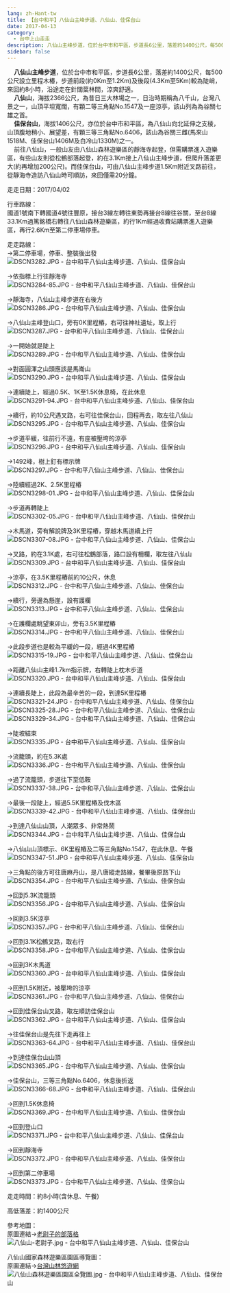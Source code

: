 ```yaml
---
lang: zh-Hant-tw
title: 【台中和平】八仙山主峰步道、八仙山、佳保台山
date: 2017-04-13
category: 
  - 台中上山走走
description: 八仙山主峰步道，位於台中市和平區，步道長6公里，落差約1400公尺，每500公尺設立里程木樁，步道前段(約0Km至1.2Km)及後段(4.3Km至5Km)較為陡峭，來回約8小時，沿途走在針闊葉林間，涼爽舒適。 八仙山，海拔2366公尺，為昔日三大林場之一，日治時期稱為八千山，台灣八景之一，山頂平坦寬闊，有顆二等三角點No.1547及一座涼亭，該山列為為谷關七雄之首。 佳保台山，海拔1406公尺，亦位於台中市和平區，為八仙山向北延伸之支稜，山頂腹地稍小、展望差，有顆三等三角點No.6406，該山為谷關三雌(馬來山1518M、佳保台山1406M及白冷山1330M)之一。 前往八仙山，一般山友由八仙山森林遊樂區的靜海寺起登，但需購票進入遊樂區，有些山友則從松鶴部落起登，約在3.1Km接上八仙山主峰步道，但爬升落差更大(約再增加200公尺)。而佳保台山，可由八仙山主峰步道1.5Km附近叉路前往，從靜海寺造訪八仙山時可順訪，來回僅需20分鐘。
sidebar: false
---
```


    **八仙山主峰步道**，位於台中市和平區，步道長6公里，落差約1400公尺，每500公尺設立里程木樁，步道前段(約0Km至1.2Km)及後段(4.3Km至5Km)較為陡峭，來回約8小時，沿途走在針闊葉林間，涼爽舒適。  
    **八仙山**，海拔2366公尺，為昔日三大林場之一，日治時期稱為八千山，台灣八景之一，山頂平坦寬闊，有顆二等三角點No.1547及一座涼亭，該山列為為谷關七雄之首。  
    **佳保台山**，海拔1406公尺，亦位於台中市和平區，為八仙山向北延伸之支稜，山頂腹地稍小、展望差，有顆三等三角點No.6406，該山為谷關三雌(馬來山1518M、佳保台山1406M及白冷山1330M)之一。  
    前往八仙山，一般山友由八仙山森林遊樂區的靜海寺起登，但需購票進入遊樂區，有些山友則從松鶴部落起登，約在3.1Km接上八仙山主峰步道，但爬升落差更大(約再增加200公尺)。而佳保台山，可由八仙山主峰步道1.5Km附近叉路前往，從靜海寺造訪八仙山時可順訪，來回僅需20分鐘。

走走日期：2017/04/02

行車路線：  
國道1號南下轉國道4號往豐原，接台3線左轉往東勢再接台8線往谷關，至台8線33.1Km過篤銘橋右轉往八仙山森林遊樂區，約行1Km經過收費站購票進入遊樂區，再行2.6Km至第二停車場停車。

走走路線：  
→第二停車場，停車、整裝後出發  
![DSCN3282.JPG - 台中和平八仙山主峰步道、八仙山、佳保台山](image/1158747667_l.jpg)

→依指標上行往靜海寺  
![DSCN3284-85.JPG - 台中和平八仙山主峰步道、八仙山、佳保台山](image/1158748944_l.jpg)

→靜海寺，八仙山主峰步道在右後方  
![DSCN3286.JPG - 台中和平八仙山主峰步道、八仙山、佳保台山](image/1158748075_l.jpg)

→八仙山主峰登山口，旁有0K里程樁，右可往神社遺址，取上行  
![DSCN3287.JPG - 台中和平八仙山主峰步道、八仙山、佳保台山](image/1158747089_l.jpg)

→一開始就是陡上  
![DSCN3289.JPG - 台中和平八仙山主峰步道、八仙山、佳保台山](image/1158748276_l.jpg)

→對面圓渾之山頭應該是馬崙山  
![DSCN3290.JPG - 台中和平八仙山主峰步道、八仙山、佳保台山](image/1158749727_l.jpg)

→連續陡上，經過0.5K、1K至1.5K休息椅，在此休息  
![DSCN3291-94.JPG - 台中和平八仙山主峰步道、八仙山、佳保台山](image/1158748951_l.jpg)

→續行，約10公尺遇叉路，右可往佳保台山，回程再去，取左往八仙山  
![DSCN3295.JPG - 台中和平八仙山主峰步道、八仙山、佳保台山](image/1158748953_l.jpg)

→步道平緩，往前行不遠，有座被壓垮的涼亭  
![DSCN3296.JPG - 台中和平八仙山主峰步道、八仙山、佳保台山](image/1158749730_l.jpg)

→1492峰，樹上釘有標示牌  
![DSCN3297.JPG - 台中和平八仙山主峰步道、八仙山、佳保台山](image/1158749350_l.jpg)

→陸續經過2K、2.5K里程樁  
![DSCN3298-01.JPG - 台中和平八仙山主峰步道、八仙山、佳保台山](image/1158748080_l.jpg)

→步道再轉陡上  
![DSCN3302-05.JPG - 台中和平八仙山主峰步道、八仙山、佳保台山](image/1158747674_l.jpg)

→木馬道，旁有解說牌及3K里程樁，穿越木馬道續上行  
![DSCN3307-08.JPG - 台中和平八仙山主峰步道、八仙山、佳保台山](image/1158747677_l.jpg)

→叉路，約在3.1K處，右可往松鶴部落，路口設有柵欄，取左往八仙山  
![DSCN3309.JPG - 台中和平八仙山主峰步道、八仙山、佳保台山](image/1158747381_l.jpg)

→涼亭，在3.5K里程樁前約10公尺，休息  
![DSCN3312.JPG - 台中和平八仙山主峰步道、八仙山、佳保台山](image/1158749356_l.jpg)

→續行，旁邊為懸崖，設有護欄  
![DSCN3313.JPG - 台中和平八仙山主峰步道、八仙山、佳保台山](image/1158747099_l.jpg)

→在護欄處眺望東卯山，旁有3.5K里程樁  
![DSCN3314.JPG - 台中和平八仙山主峰步道、八仙山、佳保台山](image/1158749357_l.jpg)

→此段步道也是較為平緩的一段，經過4K里程樁  
![DSCN3315-19.JPG - 台中和平八仙山主峰步道、八仙山、佳保台山](image/1158748083_l.jpg)

→距離八仙山主峰1.7km指示牌，右轉陡上枕木步道  
![DSCN3320.JPG - 台中和平八仙山主峰步道、八仙山、佳保台山](image/1158749359_l.jpg)

→連續長陡上，此段為最辛苦的一段，到達5K里程樁  
![DSCN3321-24.JPG - 台中和平八仙山主峰步道、八仙山、佳保台山](image/1158748956_l.jpg)  
![DSCN3325-28.JPG - 台中和平八仙山主峰步道、八仙山、佳保台山](image/1158749165_l.jpg)  
![DSCN3329-34.JPG - 台中和平八仙山主峰步道、八仙山、佳保台山](image/1158749651_l.jpg)

→陡坡結束  
![DSCN3335.JPG - 台中和平八仙山主峰步道、八仙山、佳保台山](image/1158747681_l.jpg)

→流籠頭，約在5.3K處  
![DSCN3336.JPG - 台中和平八仙山主峰步道、八仙山、佳保台山](image/1158747683_l.jpg)

→過了流籠頭，步道往下至低鞍  
![DSCN3337-38.JPG - 台中和平八仙山主峰步道、八仙山、佳保台山](image/1158749541_l.jpg)

→最後一段陡上，經過5.5K里程樁及伐木區  
![DSCN3339-42.JPG - 台中和平八仙山主峰步道、八仙山、佳保台山](image/1158748957_l.jpg)

→到達八仙山山頂，人潮眾多、非常熱鬧  
![DSCN3344.JPG - 台中和平八仙山主峰步道、八仙山、佳保台山](image/1158749653_l.jpg)

→八仙山山頂標示、6K里程樁及二等三角點No.1547，在此休息、午餐  
![DSCN3347-51.JPG - 台中和平八仙山主峰步道、八仙山、佳保台山](image/1158749169_l.jpg)

→三角點的後方可往唐麻丹山，是八唐縱走路線，餐畢後原路下山  
![DSCN3354.JPG - 台中和平八仙山主峰步道、八仙山、佳保台山](image/1158748734_l.jpg)

→回到5.3K流籠頭  
![DSCN3356.JPG - 台中和平八仙山主峰步道、八仙山、佳保台山](image/1158749546_l.jpg)

→回到3.5K涼亭  
![DSCN3357.JPG - 台中和平八仙山主峰步道、八仙山、佳保台山](image/1158748961_l.jpg)

→回到3.1K松鶴叉路，取右行  
![DSCN3358.JPG - 台中和平八仙山主峰步道、八仙山、佳保台山](image/1158748738_l.jpg)

→回到3K木馬道  
![DSCN3360.JPG - 台中和平八仙山主峰步道、八仙山、佳保台山](image/1158748670_l.jpg)

→回到1.5K附近，被壓垮的涼亭  
![DSCN3361.JPG - 台中和平八仙山主峰步道、八仙山、佳保台山](image/1158748297_l.jpg)

→回到佳保台山叉路，取左順訪佳保台山  
![DSCN3362.JPG - 台中和平八仙山主峰步道、八仙山、佳保台山](image/1158749553_l.jpg)

→往佳保台山是先往下走再往上  
![DSCN3363-64.JPG - 台中和平八仙山主峰步道、八仙山、佳保台山](image/1158748093_l.jpg)

→到達佳保台山山頂  
![DSCN3365.JPG - 台中和平八仙山主峰步道、八仙山、佳保台山](image/1158749025_l.jpg)

→佳保台山，三等三角點No.6406，休息後折返  
![DSCN3366-68.JPG - 台中和平八仙山主峰步道、八仙山、佳保台山](image/1158747686_l.jpg)

→回到1.5K休息椅  
![DSCN3369.JPG - 台中和平八仙山主峰步道、八仙山、佳保台山](image/1158749554_l.jpg)

→回到登山口  
![DSCN3371.JPG - 台中和平八仙山主峰步道、八仙山、佳保台山](image/1158749663_l.jpg)

→回到靜海寺  
![DSCN3372.JPG - 台中和平八仙山主峰步道、八仙山、佳保台山](image/1158749455_l.jpg)

→回到第二停車場  
![DSCN3373.JPG - 台中和平八仙山主峰步道、八仙山、佳保台山](image/1158749664_l.jpg)

走走時間：約8小時(含休息、午餐)

高低落差：約1400公尺

參考地圖：  
原圖連結→[老尉子的部落格](http://blog.xuite.net/laoweiz/blog/24066497)  
![八仙山-老尉子.jpg - 台中和平八仙山主峰步道、八仙山、佳保台山](image/1158748299_l.jpg)

八仙山國家森林遊樂區園區導覽圖：  
原圖連結→[台灣山林悠遊網](http://recreation.forest.gov.tw/RA/RA_1_1.aspx?RA_ID=0300002)  
![八仙山森林遊樂區園區全覽圖.jpg - 台中和平八仙山主峰步道、八仙山、佳保台山](image/1158748676_l.jpg)